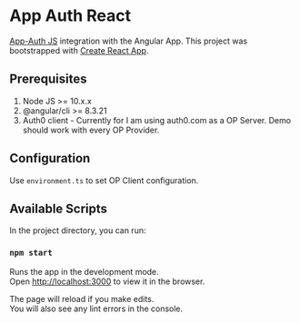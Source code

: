# App Auth React

[App-Auth JS](https://github.com/openid/AppAuth-JS) integration with the Angular App.
This project was bootstrapped with [Create React App](https://github.com/facebook/create-react-app).

## Prerequisites

1. Node JS >= 10.x.x
2. @angular/cli >= 8.3.21
3. Auth0 client - Currently for I am using auth0.com as a OP Server. Demo should work with every OP Provider. 

## Configuration

Use `environment.ts` to set OP Client configuration.

## Available Scripts

In the project directory, you can run:

### `npm start`

Runs the app in the development mode.<br />
Open [http://localhost:3000](http://localhost:3000) to view it in the browser.

The page will reload if you make edits.<br />
You will also see any lint errors in the console.
